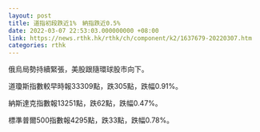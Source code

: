 ```yaml
---
layout: post
title: 道指初段跌近1%　納指跌近0.5%
date: 2022-03-07 22:53:03.000000000 +08:00
link: https://news.rthk.hk/rthk/ch/component/k2/1637679-20220307.htm
categories: rthk
---
```


俄烏局勢持續緊張，美股跟隨環球股市向下。

道瓊斯指數較早時報33309點，跌305點，跌幅0.91%。

納斯達克指數報13251點，跌62點，跌幅0.47%。

標準普爾500指數報4295點，跌33點，跌幅0.78%。
